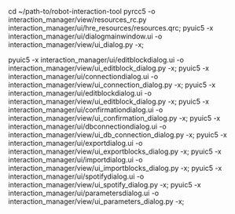 cd ~/path-to/robot-interaction-tool
pyrcc5 -o interaction_manager/view/resources_rc.py interaction_manager/ui/hre_resources/resources.qrc;
pyuic5 -x interaction_manager/ui/dialogmainwindow.ui -o interaction_manager/view/ui_dialog.py -x;

pyuic5 -x interaction_manager/ui/editblockdialog.ui -o interaction_manager/view/ui_editblock_dialog.py -x;
pyuic5 -x interaction_manager/ui/connectiondialog.ui -o interaction_manager/view/ui_connection_dialog.py -x;
pyuic5 -x interaction_manager/ui/editblockdialog.ui -o interaction_manager/view/ui_editblock_dialog.py -x;
pyuic5 -x interaction_manager/ui/confirmationdialog.ui -o interaction_manager/view/ui_confirmation_dialog.py -x;
pyuic5 -x interaction_manager/ui/dbconnectiondialog.ui -o interaction_manager/view/ui_db_connection_dialog.py -x;
pyuic5 -x interaction_manager/ui/exportdialog.ui -o interaction_manager/view/ui_exportblocks_dialog.py -x;
pyuic5 -x interaction_manager/ui/importdialog.ui -o interaction_manager/view/ui_importblocks_dialog.py -x;
pyuic5 -x interaction_manager/ui/spotifydialog.ui -o interaction_manager/view/ui_spotify_dialog.py -x;
pyuic5 -x interaction_manager/ui/parametersdialog.ui -o interaction_manager/view/ui_parameters_dialog.py -x;



